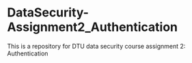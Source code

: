# DataSecurity-Assignment2_Authentication
This is a repository for DTU data security course assignment 2: Authentication
